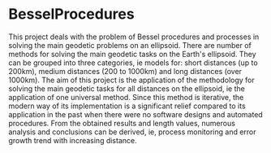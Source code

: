 # BesselProcedures
This project deals with the problem of Bessel procedures and processes in solving the main geodetic problems on an ellipsoid.
There are number of methods for solving the main geodetic tasks on the Earth's ellipsoid. They can be grouped into three categories, ie models for: short distances (up to 200km), medium distances (200 to 1000km) and long distances (over 1000km). The aim of this project is the application of the methodology for solving the main geodetic tasks for all distances on the ellipsoid, ie the application of one universal method. Since this method is iterative, the modern way of its implementation is a significant relief compared to its application in the past when there were no software designs and automated procedures. From the obtained results and length values, numerous analysis and conclusions can be derived, ie, process monitoring and error growth trend with increasing distance.
